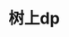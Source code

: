 <!--
 * @Author: Z-Es-0 141395766+Z-Es-0@users.noreply.github.com
 * @Date: 2024-08-13 20:47:42
 * @LastEditors: Z-Es-0 141395766+Z-Es-0@users.noreply.github.com
 * @LastEditTime: 2024-08-13 21:38:29
 * @FilePath: \Algorithm-learning-and-communication\算法\动态规划DP\树上dp.md
 * @Description: 这是默认设置,请设置`customMade`, 打开koroFileHeader查看配置 进行设置: https://github.com/OBKoro1/koro1FileHeader/wiki/%E9%85%8D%E7%BD%AE
-->
# 树上dp
